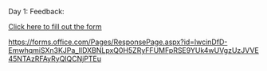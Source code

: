 
Day 1:
Feedback:

[Click here to fill out the form](https://forms.office.com/Pages/ResponsePage.aspx?id=lwcinDfD-EmwhqmiSXn3KJPa_IlDXBNLpxQ0H5ZRyFFUMFpRSE9YUk4wUVgzUzJVVE45NTAzRFAyRyQlQCNjPTEu)

https://forms.office.com/Pages/ResponsePage.aspx?id=lwcinDfD-EmwhqmiSXn3KJPa_IlDXBNLpxQ0H5ZRyFFUMFpRSE9YUk4wUVgzUzJVVE45NTAzRFAyRyQlQCNjPTEu
